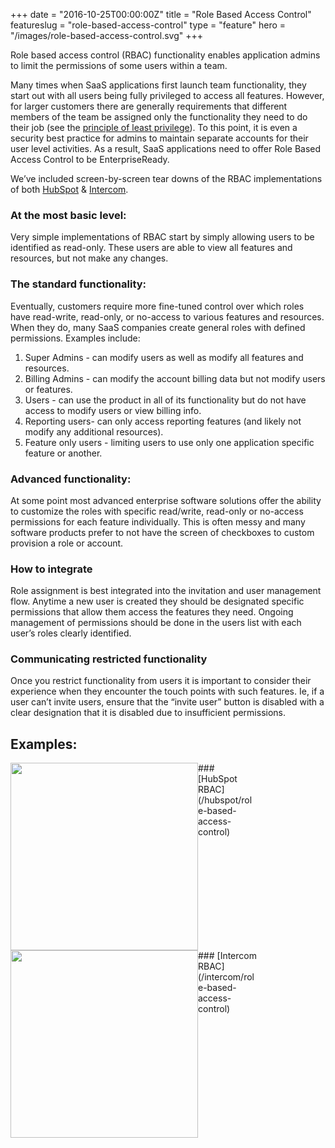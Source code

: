 +++
date = "2016-10-25T00:00:00Z"
title = "Role Based Access Control"
featureslug = "role-based-access-control"
type = "feature"
hero = "/images/role-based-access-control.svg"
+++

Role based access control (RBAC) functionality enables application admins to limit the permissions of some users within a team.

Many times when SaaS applications first launch team functionality, they start out with all users being fully privileged to access all features. However, for larger customers there are generally requirements that different members of the team be assigned only the functionality they need to do their job (see the [principle of least privilege](https://en.wikipedia.org/wiki/Principle_of_least_privilege)). To this point, it is even a security best practice for admins to maintain separate accounts for their user level activities. As a result, SaaS applications need to offer Role Based Access Control to be EnterpriseReady.

We’ve included screen-by-screen tear downs of the RBAC implementations of both [HubSpot](/spotlight/hubspot) & [Intercom](/spotlight/intercom).

### At the most basic level:
Very simple implementations of RBAC start by simply allowing users to be identified as read-only. These users are able to view all features and resources, but not make any changes.

### The standard functionality:
Eventually, customers require more fine-tuned control over which roles have read-write, read-only, or no-access to various features and resources. When they do, many SaaS companies create general roles with defined permissions. Examples include:

1. Super Admins - can modify users as well as modify all features and resources.
1. Billing Admins - can modify the account billing data but not modify users or features.
1. Users - can use the product in all of its functionality but do not have access to modify users or view billing info.
1. Reporting users- can only access reporting features (and likely not modify any additional resources).
1. Feature only users - limiting users to use only one application specific feature or another.

### Advanced functionality:
At some point most advanced enterprise software solutions offer the ability to customize the roles with specific read/write, read-only or no-access permissions for each feature individually. This is often messy and many software products prefer to not have the screen of checkboxes to custom provision a role or account.

### How to integrate
Role assignment is best integrated into the invitation and user management flow. Anytime a new user is created they should be designated specific permissions that allow them access the features they need. Ongoing management of permissions should be done in the users list with each user’s roles clearly identified.

### Communicating restricted functionality
Once you restrict functionality from users it is important to consider their experience when they encounter the touch points with such features. Ie, if a user can’t invite users, ensure that the “invite user” button is disabled with a clear designation that it is disabled due to insufficient permissions.

## Examples:
<DIV style="float:left">
<a href="/hubspot/role-based-access-control"><img src="/hubspot/images/example.png" width="300px" align="left" style="margin:0;"/></a>
<DIV class="clearfix"></DIV>
### [HubSpot RBAC](/hubspot/role-based-access-control)
</DIV>

<DIV style="float:left">
<a href="/intercom/role-based-access-control"><img src="/intercom/images/example.png" width="300px" align="left" style="margin:0;"/></a>
<DIV class="clearfix"></DIV>
### [Intercom RBAC](/intercom/role-based-access-control)
</DIV>
